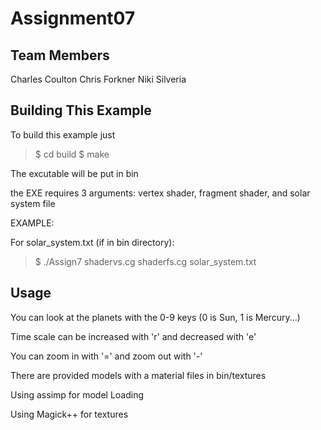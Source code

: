 Assignment07
========================================

Team Members
------------

Charles Coulton
Chris Forkner
Niki Silveria

Building This Example
---------------------

To build this example just 

>$ cd build 
>$ make

The excutable will be put in bin

the EXE requires 3 arguments: vertex shader, fragment shader, and solar system file

EXAMPLE:

For solar_system.txt (if in bin directory):

>$ ./Assign7 shadervs.cg shaderfs.cg solar_system.txt

Usage
-----

You can look at the planets with the 0-9 keys (0 is Sun, 1 is Mercury...)

Time scale can be increased with 'r' and decreased with 'e'

You can zoom in with '=' and zoom out with '-'

There are provided models with a material files in bin/textures

Using assimp for model Loading

Using Magick++ for textures

